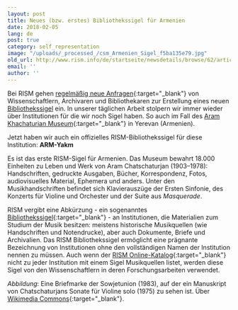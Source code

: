 ```yaml
---
layout: post
title: Neues (bzw. erstes) Bibliothekssigel für Armenien
date: 2018-02-05
lang: de
post: true
category: self_representation
image: "/uploads/_processed_/csm_Armenien_Sigel_f5ba135e79.jpg"
old_url: http://www.rism.info/de/startseite/newsdetails/browse/62/article/64/new-and-first-library-siglum-for-armenia.html
email: ''
author: ''
---
```



Bei RISM gehen [regelmäßig neue Anfragen](/self_representation/2015/07/02/no-siglum-no-problem.html){:target="_blank"} von Wissenschaftlern, Archivaren und Bibliothekaren zur Erstellung eines neuen [Bibliothekssigel](/de/rism-bibliothekssigel.html) ein. In unserer täglichen Arbeit stolpern wir immer wieder über Institutionen für die wir noch Sigel haben. So auch im Fall des [Aram Khachaturian Museum](http://akhachaturianmuseum.am/?lg=en){:target="_blank"} in Yerevan (Armenien).

Jetzt haben wir auch ein offizielles RISM-Bibliothekssigel für diese Institution: **ARM-Yakm**

Es ist das erste RISM-Sigel für Armenien. Das Museum bewahrt 18.000 Einheiten zu Leben und Werk von Aram Chatschaturjan (1903–1978): Handschriften, gedruckte Ausgaben, Bücher, Korrespondenz, Fotos, audiovisuelles Material, Ephemera und anders. Unter den Musikhandschriften befindet sich Klavierauszüge der Ersten Sinfonie, des Konzerts für Violine und Orchester und der Suite aus _Masquerade_.

RISM vergibt eine Abkürzung - ein sogenanntes [Bibliothekssigel](http://www.rism.info/de/community/development/rism-sigla-catalogue/about-sigla.html){:target="_blank"} - an Institutionen, die Materialien zum Studium der Musik besitzen: meistens historische Musikquellen (wie Handschriften und Notendrucke), aber auch Dokumente, Briefe und Archivalien. Das RISM Bibliothekssigel ermöglicht eine prägnante Bezeichnung von Institutionen ohne den vollständigen Namen der Institution nennen zu müssen. Auch wenn der [RISM Online-Katalog](https://opac.rism.info/){:target="_blank"} nicht zu jeder Institution mit einem Sigel Musikquellen listet, werden diese Sigel von den Wissenschaftlern in deren Forschungsarbeiten verwendet.


_Abbildung_: Eine Briefmarke der Sowjetunion (1983), auf der ein Manuskript von Chatschaturjans Sonate für Violine solo (1975) zu sehen ist. Über [Wikimedia Commons](https://commons.wikimedia.org/wiki/File:1983_CPA_5394.jpg){:target="_blank"}.



<script type="text/javascript">var switchTo5x=true;</script><script type="text/javascript" src="http://w.sharethis.com/button/buttons.js"></script><script type="text/javascript">stLight.options({publisher: "9b601438-1ce1-49d8-bfd7-9cff5df54c17", doNotHash: false, doNotCopy: false, hashAddressBar: false});</script>